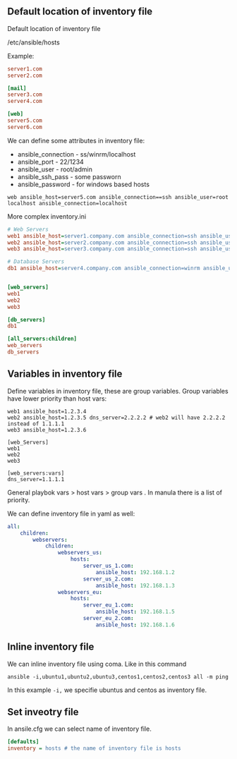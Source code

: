 
## Default location of inventory file

Default location of inventory file 

/etc/ansible/hosts

Example:

```inventory.ini
server1.com
server2.com

[mail]
server3.com
server4.com

[web]
server5.com
server6.com
```

We can define some attributes in inventory file:

* ansible_connection - ss/winrm/localhost
* ansible_port - 22/1234
* ansible_user - root/admin
* ansible_ssh_pass - some passworn
* ansible_password - for windows based hosts

```
web ansible_host=server5.com ansible_connection==ssh ansible_user=root
localhost ansible_connection=localhost
```

More complex inventory.ini

```ini
# Web Servers
web1 ansible_host=server1.company.com ansible_connection=ssh ansible_user=root ansible_ssh_pass=Password123!
web2 ansible_host=server2.company.com ansible_connection=ssh ansible_user=root ansible_ssh_pass=Password123!
web3 ansible_host=server3.company.com ansible_connection=ssh ansible_user=root ansible_ssh_pass=Password123!

# Database Servers
db1 ansible_host=server4.company.com ansible_connection=winrm ansible_user=administrator ansible_password=Password123!


[web_servers]
web1
web2
web3

[db_servers]
db1

[all_servers:children]
web_servers
db_servers

```

## Variables in inventory file

Define variables in inventory file, these are group variables. Group variables have lower priority than host vars:

```
web1 ansible_host=1.2.3.4 
web2 ansible_host=1.2.3.5 dns_server=2.2.2.2 # web2 will have 2.2.2.2 instead of 1.1.1.1
web3 ansible_host=1.2.3.6

[web_Servers]
web1
web2
web3

[web_servers:vars]
dns_server=1.1.1.1
```

General playbok vars > host vars > group vars . In manula there is a list of priority.

We can define inventory file in yaml as well:

```yaml
all:
    children:
        webservers:
            children:
                webservers_us:
                    hosts:
                        server_us_1.com:
                            ansible_host: 192.168.1.2
                        server_us_2.com:
                            ansible_host: 192.168.1.3
                webservers_eu:
                    hosts:
                        server_eu_1.com:
                            ansible_host: 192.168.1.5
                        server_eu_2.com:
                            ansible_host: 192.168.1.6
```

## Inline inventory file

We can inline inventory file using coma. Like in this command
```
ansible -i,ubuntu1,ubuntu2,ubuntu3,centos1,centos2,centos3 all -m ping
```

In this example `-i,`  we specifie ubuntus and centos as inventory file.

## Set inveotry file

In ansile.cfg we can select name of inventory file.

```ini
[defaults]
inventory = hosts # the name of inventory file is hosts
```

